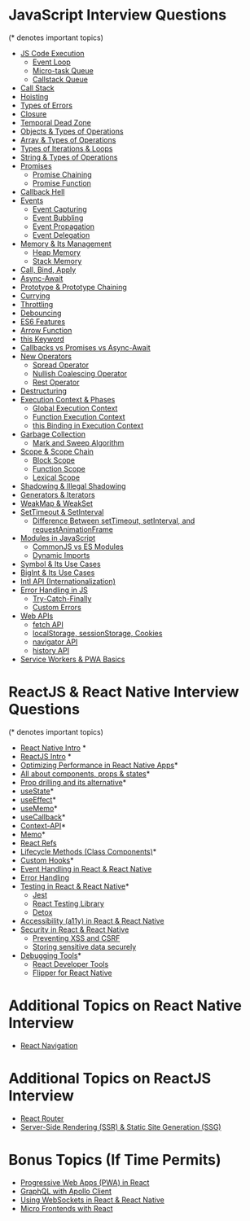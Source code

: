 # JavaScript Interview Questions
(* denotes important topics)

- [JS Code Execution](./JS/js-code-executio.md)
    - [Event Loop]()
    - [Micro-task Queue]()
    - [Callstack Queue]()
- [Call Stack]()
- [Hoisting]()
- [Types of Errors]()
- [Closure]()
- [Temporal Dead Zone]()
- [Objects & Types of Operations]()
- [Array & Types of Operations]()
- [Types of Iterations & Loops]()
- [String & Types of Operations]()
- [Promises]()
    - [Promise Chaining]()
    - [Promise Function]()
- [Callback Hell]()
- [Events]()
    - [Event Capturing]()
    - [Event Bubbling]()
    - [Event Propagation]()
    - [Event Delegation]()
- [Memory & Its Management]()
    - [Heap Memory]()
    - [Stack Memory]()
- [Call, Bind, Apply]()
- [Async-Await]()
- [Prototype & Prototype Chaining]()
- [Currying]()
- [Throttling]()
- [Debouncing]()
- [ES6 Features]()
- [Arrow Function]()
- [this Keyword]()
- [Callbacks vs Promises vs Async-Await]()
- [New Operators]()
    - [Spread Operator]()
    - [Nullish Coalescing Operator]()
    - [Rest Operator]()
- [Destructuring]()
- [Execution Context & Phases]()
    - [Global Execution Context]()
    - [Function Execution Context]()
    - [this Binding in Execution Context]()
- [Garbage Collection]()
    - [Mark and Sweep Algorithm]()
- [Scope & Scope Chain]()
    - [Block Scope]()
    - [Function Scope]()
    - [Lexical Scope]()
- [Shadowing & Illegal Shadowing]()
- [Generators & Iterators]()
- [WeakMap & WeakSet]()
- [SetTimeout & SetInterval]()
    - [Difference Between setTimeout, setInterval, and requestAnimationFrame]()
- [Modules in JavaScript]()
    - [CommonJS vs ES Modules]()
    - [Dynamic Imports]()
- [Symbol & Its Use Cases]()
- [BigInt & Its Use Cases]()
- [Intl API (Internationalization)]()
- [Error Handling in JS]()
    - [Try-Catch-Finally]()
    - [Custom Errors]()
- [Web APIs]()
    - [fetch API]()
    - [localStorage, sessionStorage, Cookies]()
    - [navigator API]()
    - [history API]()
- [Service Workers & PWA Basics]()





# ReactJS & React Native Interview Questions 
(* denotes important topics)

- [React Native Intro](./React-Native-Intro.md) *
- [ReactJS Intro](./Reactjs-Intro.md) *
- [Optimizing Performance in React Native Apps](./optimization.md)*
- [All about components, props & states](./components-props-state-hooks.md)*
- [Prop drilling and its alternative](./prop-drilling-and-other-concepts.md)*
- [useState](./definitions/useState.md)*
- [useEffect](./definitions/useEffect.md)*
- [useMemo](./definitions/useMemo_definition.md)*
- [useCallback](./definitions/useCallback.md)*
- [Context-API](./definitions/context_API.md)*
- [Memo](./definitions/memo_definition.md)*
- [React Refs](./Common/react-refs.md)
- [Lifecycle Methods (Class Components)](./Common/Lifecycle%20Methods%20(Class%20Components).md)*
- [Custom Hooks](./Common/CustomHooks.md)*
- [Event Handling in React & React Native](./Common//EventHandling.md)
- [Error Handling](./Common/error-handling.md)
- [Testing in React & React Native](./Common/Testing.md)*
    - [Jest](./Common/jest.md)
    - [React Testing Library](./Common/rect-testing-lib.md)
    - [Detox](./Common/detox.md)
- [Accessibility (a11y) in React & React Native](./Common/accessability.md)
- [Security in React & React Native](./Common/security.md)
    - [Preventing XSS and CSRF](./Common/security.md#3️⃣-prevent-cross-site-scripting-xss--cross-site-request-forgery-csrf)
    - [Storing sensitive data securely](./Common/storing-data-securely.md)
- [Debugging Tools](./Common/debugging.md)*
    - [React Developer Tools](./Common/debugging.md#react-developer-tools-react-devtools)
    - [Flipper for React Native](./Common/debugging.md#flipper-for-react-native)

# Additional Topics on React Native Interview

- [React Navigation](./React-Native/react-navigation.md)

# Additional Topics on ReactJS Interview

- [React Router](./ReactJS/react-router.md)
- [Server-Side Rendering (SSR) & Static Site Generation (SSG)](./server-side-rendering.md)

# Bonus Topics (If Time Permits)
- [Progressive Web Apps (PWA) in React](./pwa.md)
- [GraphQL with Apollo Client](./graphQl-apollo.md)
- [Using WebSockets in React & React Native](./websocket.md)
- [Micro Frontends with React](./micro-front-end.md)



